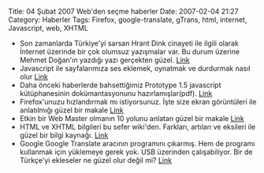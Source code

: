 Title: 04 Şubat 2007 Web&#039;den seçme haberler 
Date: 2007-02-04 21:27
Category: Haberler
Tags: Firefox, google-translate, gTrans, html, internet, Javascript, web, XHTML

-   Son zamanlarda Türkiye'yi sarsan Hrant Dink cinayeti ile ilgili
    olarak İnternet üzerinde bir çok olumsuz yazışmalar var. Bu durum
    üzerine Mehmet Doğan'ın yazdığı yazı gerçekten güzel. [Link][]
-   Javascript ile sayfalarımıza ses eklemek, oynatmak ve durdurmak
    nasıl olur [Link][1]
-   Daha önceki haberlerde bahsettiğimiz Prototype 1.5 javascript
    kütüphanesinin dokümantasyonunu hazırlamışlar(pdf). [Link][2]
-   Firefox'unuzu hızlandırmak mı istiyorsunuz. İşte size ekran
    görüntüleri ile anlatılmığı güzel bir makale [Link][3]
-   Etkin bir Web Master olmanın 10 yolunu anlatan güzel bir makale
    [Link][4]
-   HTML ve XHTML bilgileri bu sefer wiki'den. Farkları, artıları ve
    eksileri ile güzel bir bilgi kaynağı. [Link][5]
-   Google Google Translate aracının programını çıkarmış. Hem de
    programı kullanmak için yüklemeye gerek yok. USB üzerinden
    çalışabiliyor. Bir de Türkçe'yi ekleseler ne güzel olur değil mi?
    [Link][6]

</p>

  [Link]: http://feeds.feedburner.com/%7Er/mdogan/%7E3/84930126/enflasyon_ve_trafikten_sonra_s.php
    "Link"
  [1]: http://www.zwitserloot.com/files/soundkit/soundcheck.html "Link"
  [2]: http://beta.bigmedium.com/projects/prototype-pdf/ "Link"
  [3]: http://www.ubuntugeek.com/speed-up-firefox-web-browser.html
    "Link"
  [4]: http://www.leedodd.com/2007/01/31/top-10-free-webmaster-tools-updated/
    "Link"
  [5]: http://wiki.whatwg.org/wiki/HtmlVsXhtml "Link"
  [6]: http://mcrenox.com.ar/gtrans/ "Link"
